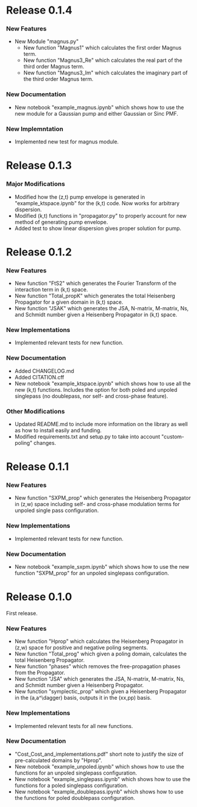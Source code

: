 # Release 0.1.4

### New Features
* New Module "magnus.py" 
    * New function "Magnus1" which calculates the first order Magnus term.
    * New function "Magnus3_Re" which calculates the real part of the third order Magnus term.
    * New function "Magnus3_Im" which calculates the imaginary part of the third order Magnus term.

### New Documentation
* New notebook "example_magnus.ipynb" which shows how to use the new module for a Gaussian pump and either Gaussian or Sinc PMF.

### New Implemntation
* Implemented new test for magnus module.






# Release 0.1.3

### Major Modifications
* Modified how the (z,t) pump envelope is generated in "example_ktspace.ipynb" for the (k,t) code. Now works for arbitrary dispersion.
* Modified (k,t) functions in "propagator.py" to properly account for new method of generating pump envelope.
* Added test to show linear dispersion gives proper solution for pump.

# Release 0.1.2

### New Features
* New function "FtS2" which generates the Fourier Transform of the interaction term in (k,t) space.
* New function "Total_propK" which generates the total Heisenberg Propagator for a given domain in (k,t) space.
* New function "JSAK" which generates the JSA, N-matrix, M-matrix, Ns, and Schmidt number given a Heisenberg Propagator in (k,t) space.

### New Implementations
* Implemented relevant tests for new function.

### New Documentation
* Added CHANGELOG.md
* Added CITATION.cff
* New notebook "example_ktspace.ipynb" which shows how to use all the new (k,t) functions. Includes the option for both poled and unpoled singlepass (no doublepass, nor self- and cross-phase feature).

### Other Modifications
* Updated README.md to include more information on the library as well as how to install easily and funding.
* Modified requirements.txt and setup.py to take into account "custom-poling" changes.

# Release 0.1.1

### New Features
* New function "SXPM_prop" which generates the Heisenberg Propagator in (z,w) space including self- and cross-phase modulation terms for unpoled single pass configuration.

### New Implementations
* Implemented relevant tests for new function.

### New Documentation
* New notebook "example_sxpm.ipynb" which shows how to use the new function "SXPM_prop" for an unpoled singlepass configuration.

# Release 0.1.0
 First release.

 ### New Features
 * New function "Hprop" which calculates the Heisenberg Propagator in (z,w) space for positive and negative poling segments.
 * New function "Total_prog" which given a poling domain, calculates the total Heisenberg Propagator.
 * New function "phases" which removes the free-propagation phases from the Propagator.
 * New function "JSA" which generates the JSA, N-matrix, M-matrix, Ns, and Schmidt number given a Heisenberg Propagator.
 * New function "symplectic_prop" which given a Heisenberg Propagator in the (a,a^\dagger) basis, outputs it in the (xx,pp) basis.

### New Implementations
* Implemented relevant tests for all new functions. 

### New Documentation
* "Cost_Cost_and_implementations.pdf" short note to justify the size of pre-calculated domains by "Hprop".
* New notebook "example_unpoled.ipynb" which shows how to use the functions for an unpoled singlepass configuration.
* New notebook "example_singlepass.ipynb" which shows how to use the functions for a poled singlepass configuration.
* New notebook "example_doublepass.ipynb" which shows how to use the functions for poled doublepass configuration.
 
